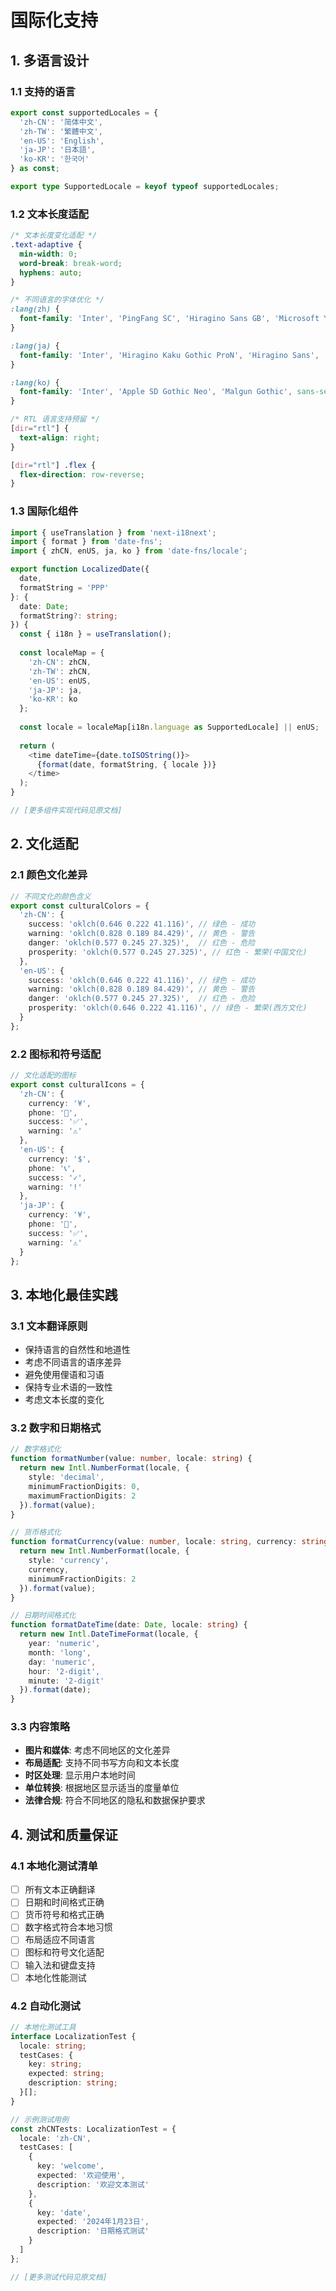 # 国际化支持

## 1. 多语言设计

### 1.1 支持的语言
```typescript
export const supportedLocales = {
  'zh-CN': '简体中文',
  'zh-TW': '繁體中文',
  'en-US': 'English',
  'ja-JP': '日本語',
  'ko-KR': '한국어'
} as const;

export type SupportedLocale = keyof typeof supportedLocales;
```

### 1.2 文本长度适配
```css
/* 文本长度变化适配 */
.text-adaptive {
  min-width: 0;
  word-break: break-word;
  hyphens: auto;
}

/* 不同语言的字体优化 */
:lang(zh) {
  font-family: 'Inter', 'PingFang SC', 'Hiragino Sans GB', 'Microsoft YaHei', sans-serif;
}

:lang(ja) {
  font-family: 'Inter', 'Hiragino Kaku Gothic ProN', 'Hiragino Sans', 'Meiryo', sans-serif;
}

:lang(ko) {
  font-family: 'Inter', 'Apple SD Gothic Neo', 'Malgun Gothic', sans-serif;
}

/* RTL 语言支持预留 */
[dir="rtl"] {
  text-align: right;
}

[dir="rtl"] .flex {
  flex-direction: row-reverse;
}
```

### 1.3 国际化组件
```typescript
import { useTranslation } from 'next-i18next';
import { format } from 'date-fns';
import { zhCN, enUS, ja, ko } from 'date-fns/locale';

export function LocalizedDate({ 
  date, 
  formatString = 'PPP' 
}: { 
  date: Date; 
  formatString?: string; 
}) {
  const { i18n } = useTranslation();
  
  const localeMap = {
    'zh-CN': zhCN,
    'zh-TW': zhCN,
    'en-US': enUS,
    'ja-JP': ja,
    'ko-KR': ko
  };
  
  const locale = localeMap[i18n.language as SupportedLocale] || enUS;
  
  return (
    <time dateTime={date.toISOString()}>
      {format(date, formatString, { locale })}
    </time>
  );
}

// [更多组件实现代码见原文档]
```

## 2. 文化适配

### 2.1 颜色文化差异
```typescript
// 不同文化的颜色含义
export const culturalColors = {
  'zh-CN': {
    success: 'oklch(0.646 0.222 41.116)', // 绿色 - 成功
    warning: 'oklch(0.828 0.189 84.429)', // 黄色 - 警告
    danger: 'oklch(0.577 0.245 27.325)',  // 红色 - 危险
    prosperity: 'oklch(0.577 0.245 27.325)', // 红色 - 繁荣(中国文化)
  },
  'en-US': {
    success: 'oklch(0.646 0.222 41.116)', // 绿色 - 成功
    warning: 'oklch(0.828 0.189 84.429)', // 黄色 - 警告  
    danger: 'oklch(0.577 0.245 27.325)',  // 红色 - 危险
    prosperity: 'oklch(0.646 0.222 41.116)', // 绿色 - 繁荣(西方文化)
  }
};
```

### 2.2 图标和符号适配
```typescript
// 文化适配的图标
export const culturalIcons = {
  'zh-CN': {
    currency: '¥',
    phone: '📱',
    success: '✅',
    warning: '⚠️'
  },
  'en-US': {
    currency: '$',
    phone: '📞',
    success: '✓',
    warning: '!'
  },
  'ja-JP': {
    currency: '¥',
    phone: '📱',
    success: '✅',
    warning: '⚠️'
  }
};
```

## 3. 本地化最佳实践

### 3.1 文本翻译原则
- 保持语言的自然性和地道性
- 考虑不同语言的语序差异
- 避免使用俚语和习语
- 保持专业术语的一致性
- 考虑文本长度的变化

### 3.2 数字和日期格式
```typescript
// 数字格式化
function formatNumber(value: number, locale: string) {
  return new Intl.NumberFormat(locale, {
    style: 'decimal',
    minimumFractionDigits: 0,
    maximumFractionDigits: 2
  }).format(value);
}

// 货币格式化
function formatCurrency(value: number, locale: string, currency: string) {
  return new Intl.NumberFormat(locale, {
    style: 'currency',
    currency,
    minimumFractionDigits: 2
  }).format(value);
}

// 日期时间格式化
function formatDateTime(date: Date, locale: string) {
  return new Intl.DateTimeFormat(locale, {
    year: 'numeric',
    month: 'long',
    day: 'numeric',
    hour: '2-digit',
    minute: '2-digit'
  }).format(date);
}
```

### 3.3 内容策略
- **图片和媒体**: 考虑不同地区的文化差异
- **布局适配**: 支持不同书写方向和文本长度
- **时区处理**: 显示用户本地时间
- **单位转换**: 根据地区显示适当的度量单位
- **法律合规**: 符合不同地区的隐私和数据保护要求

## 4. 测试和质量保证

### 4.1 本地化测试清单
- [ ] 所有文本正确翻译
- [ ] 日期和时间格式正确
- [ ] 货币符号和格式正确
- [ ] 数字格式符合本地习惯
- [ ] 布局适应不同语言
- [ ] 图标和符号文化适配
- [ ] 输入法和键盘支持
- [ ] 本地化性能测试

### 4.2 自动化测试
```typescript
// 本地化测试工具
interface LocalizationTest {
  locale: string;
  testCases: {
    key: string;
    expected: string;
    description: string;
  }[];
}

// 示例测试用例
const zhCNTests: LocalizationTest = {
  locale: 'zh-CN',
  testCases: [
    {
      key: 'welcome',
      expected: '欢迎使用',
      description: '欢迎文本测试'
    },
    {
      key: 'date',
      expected: '2024年1月23日',
      description: '日期格式测试'
    }
  ]
};

// [更多测试代码见原文档]
``` 